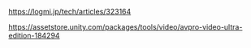 https://logmi.jp/tech/articles/323164


https://assetstore.unity.com/packages/tools/video/avpro-video-ultra-edition-184294

